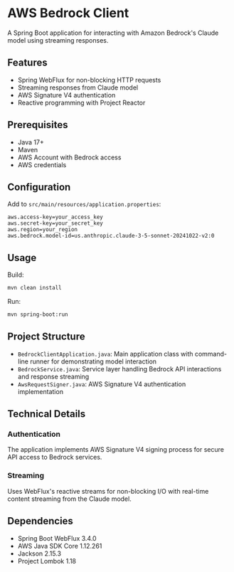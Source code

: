 # AWS Bedrock Client

A Spring Boot application for interacting with Amazon Bedrock's Claude model using streaming responses.

## Features

- Spring WebFlux for non-blocking HTTP requests
- Streaming responses from Claude model
- AWS Signature V4 authentication
- Reactive programming with Project Reactor

## Prerequisites

- Java 17+
- Maven
- AWS Account with Bedrock access
- AWS credentials

## Configuration

Add to `src/main/resources/application.properties`:

```properties
aws.access-key=your_access_key
aws.secret-key=your_secret_key
aws.region=your_region
aws.bedrock.model-id=us.anthropic.claude-3-5-sonnet-20241022-v2:0
```

## Usage

Build:
```bash
mvn clean install
```

Run:
```bash
mvn spring-boot:run
```

## Project Structure

- `BedrockClientApplication.java`: Main application class with command-line runner for demonstrating model interaction
- `BedrockService.java`: Service layer handling Bedrock API interactions and response streaming
- `AwsRequestSigner.java`: AWS Signature V4 authentication implementation

## Technical Details

### Authentication
The application implements AWS Signature V4 signing process for secure API access to Bedrock services.

### Streaming
Uses WebFlux's reactive streams for non-blocking I/O with real-time content streaming from the Claude model.

## Dependencies

- Spring Boot WebFlux 3.4.0
- AWS Java SDK Core 1.12.261
- Jackson 2.15.3
- Project Lombok 1.18